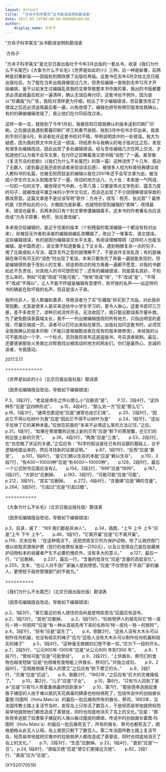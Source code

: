 ```yaml
---
layout: default
title: '“方舟子科学美文”丛书勘误说明和勘误表'
date: 2017-05-19T00:00:00.000000+08:00
author:
    display_name: 方舟子
---
```


“方舟子科学美文”丛书勘误说明和勘误表

·方舟子·

“方舟子科学美文”是北京日报出版社于今年3月出版的一套丛书，收录《我们为什么不长尾巴》《大象为什么不长毛》《世界是如此的小》三种。后一种是新著，前两种是旧著新版——因版权到期改换了出版社再版。这套书在去年4月交给北京日报出版社后，为了能在当年出版我催促过几次，但责任编辑一直拖到去年12月才开始编排。鉴于以前发生过编辑乱改我的文章导致整本书作废的事，我出的书我都要求必须由我最后校对一遍清样，确认无误后再付印。这套书也不例外，因为是以“珍藏版”为广告，我校对清样更为仔细，校出了不少编辑错误，而且要求改正了错误之后还必须送我最后看一遍，以免改错了。编辑也把号称预印版发给我确认，有的的确被编辑改错了，我让他们在付印前改过来。

这样一来一去，就拖到了今年1月初，我被告知已按我确认的版本送到印刷厂印刷。之后据说是遇到雾霾印刷厂停工和春节放假，拖到3月中旬书才印出来，我拿到手则已是4月。有读者批评这套书校对不精，举例说明其中的一处错误。我大为疑惑，因为我的原文中并无这一错误。将纸质书与我确认的电子版对比之后，发现有很多处编辑改动，因此出现了多处编辑错误。经与责任编辑几次在网上交流，才知道他们认为我不会写文章，在付印之前瞒着我又把书稿“润色”了一遍。甚至像《复活节岛的悲剧》（《我们为什么不长尾巴》的第一篇）这种流传了十几年、感动了无数人（直到最近我还收到读者来信谈读后感）、被很多人视为科普经典建议收入教科书的名篇，也被无知而狂妄的编辑以我在2001年还不会写文章为由，被当成小学生作文从头到尾改写了一遍，改动的地方达八、九十处：本来是一气呵成、一句扣一句的文字，被改得文气中断、七零八落；只要是带点文学色彩、蕴含力度的句子，就被改成平庸乏味的小学作文句式，而且还出现了不少因理解错误导致的篡改原意。这篇文章是不是应该写明“原作：方舟子，改写：杨芳、张兆晋”？最惨的是《世界如此的小》，大概因为是新著，也就特别受到编辑的“青睐”，改得最多，错误也最多，另两本则只有个别文章惨遭编辑毒手。这本书的作者署名也应该改成“方舟子原著，杨芳、张兆晋改编”。

本来我交给编辑的，是近乎完美的版本（个别残留的笔误编辑一个都没有校对出来），却被目无作者和读者的编辑胡编乱改糟蹋了，改出了一堆事实、语文错误。这些编辑错误，有的是因为编辑语文水平太差，有阅读理解障碍（这样的人也能当编辑，是中国奇迹），读文章不知道要看上下文关系，遇到稍微复杂一点的句子、用了比喻或拟人写法、蕴含言外之意的就理解不了，于是自作主张乱改；有的是编辑在做可有可无的“润色”时出现了笔误，本来只要改完了再看一遍就能发现的，但是编辑很热衷于改别人的文章，却连把改过的地方再看一遍都不愿意，对我的书都如此不负责任，对其他人的书可想而知了；还有的编辑错误，则是莫名其妙，不知怎么来的，例如“可能”改成“可能可能”，“悄悄”改成“悄”，“不”改成“是”，“不得不”改成“不得以”，让人不能不怀疑是编辑有意使坏，败坏我的名声——出这样的书的确是在败坏我的名声，而且是误人子弟。

我所托非人，受人欺骗和愚弄，导致读者为了买“珍藏版”却买到了次品，对此我非常抱歉。尤其是很多人是买来送给中小学生学习的，更令人揪心。这套书首印三万册，差不多卖完了，谬种已经流传开去，无法收回了，我只能出勘误表尽量补救。为了避免勘误表篇幅太长，我不一一列出被编辑擅改的所有地方，只指出明显的差错，尽量压缩成一页，读者可以打印出来贴在扉页。出版社加印这套书时，必须完全按我确认的版本印刷（不能只是根据勘误表在现有的版本做修改），未经我的认可不能改动一个字、一个标点，否则我将宣布这是盗版书，号召读者抵制。最后，还要感谢那些义务做比对帮我找出被改动的地方的网友们，你们是最热心、忠诚的读者，令我感动。

2017.5.17.

=============

《世界是如此的小》（北京日报出版社版）勘误表

（因责任编辑擅自改动，导致如下编辑错误）

P.3，3段2行，“老鼠是体形之所以那么小”应删去“是”。　　P.12，2段4行，“这四种形”应是“这四种形式”。　　p.15，4段4行，“那么另一方”应是“那么它”。　　p.18，5段3行，“通常也更逗地”应是“通常也由它们来”。　　p.20，2段5行，“因此它不得以吃树叶为食”应是“因此它不得不以树叶为食”　　p.24，1段1行，“这似乎反映了它的某种本能。”应放在前面的“本来不必用这么笨的方法过河，”之后。　　p.31，1段1行，“如果在寄居蟹附近放上新的贝壳”应是“剩下的寄居蟹，在它们的附近放上新的贝壳”。　　p.36，4段3行，“两类”应是“三类”。　　p.53，2段2行，在“也忽略了求证的关键。”之后应有：“科学的假设是在已有的证据的基础上，合乎逻辑地提出来的，然后寻找新的证据证明。”　　p.87，1段11行，“反而”应是“甚至”。　　p.101，1段6行，“是它们赖以生存的本能”应是“赖以生存”。　　p.110，3段7行，“有400～10000种”应是“有4000～10000种”。　　p.128，2段5行，最后一个公式除号后面应该有2。　　p.154，2段2行，“899”应是“1899”。　　p.187，3段2行，“大部分”应删掉。　　p.193，3段1行，“可能可能”应是“可能”。　　p.212，3段1行，“其实”应删掉。　　p.272，4段4行，“含量碘”应是“碘的含量”。    p.284，3段5行，“引起过”应是“引起过敏”。

===========

《大象为什么不长毛》（北京日报出版社版）勘误表

（因责任编辑擅自改动，导致如下编辑错误）

p.3，目录，漏了：“169 我们都是非洲人”。　　p.34，插图，“上午 上午 上午”应是“上午 下午 上午”。　　p.46，1段1行，“它离开巢”应是“它不离开巢”。　　p.119，文末应有：“在这种情况下，还把虎斑宝贝列为保护动物，除了让政府部门借以收取资源保护费（现行的收费标准是一只50元），以及让觉得自己是在收藏保护动物标本的收藏者产生不必要的愧疚外，没有多大的意义。”　　p.127，最后一行，“z”应删掉。　　p.237，最后一行，“含量的低变化”应是“含量的高低变化”。　　p.255，文末，“也让人对不良厂家骗人感到愤怒。”应是“不仅愤怒于不良厂家的骗人，更愤怒于政府管理部门的不做为。”

==========

《我们为什么不长尾巴》（北京日报出版社版）勘误表

（因责任编辑擅自改动，导致如下编辑错误）

p.2，1段3行，“离它最近的有人居住的岛屿是皮特凯恩岛”后面应有逗号。　　p.2，1段13行，“其他”应删掉。　　p.2，1段13行，“拉帕努伊人的祖先叫它‘特－皮托－特－何努阿’”应是“有一种从其祖先传下来的名称叫‘特－皮托－特－何努阿’”。　　p.4，3段1行，“存有”应是“诞生了”。　　p.4，倒数2行，“这些人没有大木头可以制作任何机器，也没有结实的绳子”应为“这些人没有大木头可以制作任何机器和结实的绳子”　　p.5，1段4行，“这种毫无根据的幻想不值一驳。”应为下一段的开头。　　p.7，2段5行，“公元900年-1300年”应是“从公元900 年到1300 年”。　　p.8，1段7行，“曾经可能”应是“可能曾经”。　　p.9，2段2行，“上供酋长、祭司们的食物也越发短缺”应是“也很难有食物能上供酋长、祭司们。”并独立成句。　　p.9，2段6行，“互相推倒属于敌人的摩艾”之后应有“砍下摩艾的头。”　　p.9，3段1行，“灾难”应是“厄运”。　　p.9，倒数2行，“1862年，”之后应有“巨大的灾难降临了。”　　p.10，第2行，“儿子”应是“子女”。　　p.10，第6行，“只有15人回到了家乡”应是“只有15人带着重病最终回到家乡”　　p.10，第7行，“那些侥幸逃脱奴隶贩子捕捉的人由于难以抵抗天花病毒的肆虐也纷纷病死了，包括传说中的创始酋长霍图·玛图阿（Hotu Matu'a）的最后一批后裔和所有的酋长、祭司。1863年，当法国传教士踏上复活节岛时，发现岛上只存活了数百人，于是轻而易举地就把轻而易举地就把他们都改造成了基督徒，同时也彻底地消灭了岛上的文化。”应是：“那些侥幸逃脱了奴隶贩子捕捉的人难以躲过瘟疫的肆虐。传说中的创始酋长霍图·玛图阿（Hotu Matu'a）的最后一批后裔死去了，所有的酋长、祭司也都死去了，朗格朗格从此无人认得。岛上居民只剩下了数百人。第二年法国传教士踏上复活节岛，轻而易举地就把灾难中的拉帕努伊人都改造成了基督徒，同时也彻底地消灭了岛上的文化。”　　p.11，2段3行，“生态”应删掉。    p.22，1段4行，“直到”应是“一旦”。    p.24, 1段8行，“濒临灭绝”应是“使它们更接近灭绝”。　　p.82，2段1行，“美丽”应为“壮丽”。

(XYS20170519)

